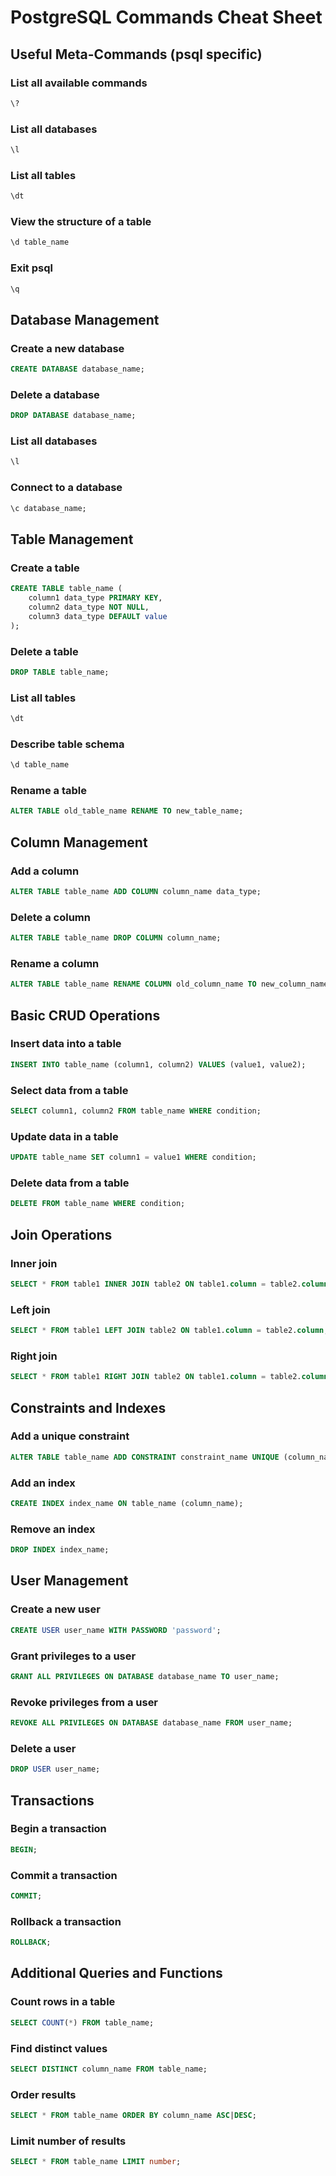 # PostgreSQL Commands Cheat Sheet

## Useful Meta-Commands (psql specific)

### List all available commands
```sql
\?
```

### List all databases
```sql
\l
```

### List all tables
```sql
\dt
```

### View the structure of a table
```sql
\d table_name
```

### Exit psql
```sql
\q
```

## Database Management

### Create a new database
```sql
CREATE DATABASE database_name;
```

### Delete a database
```sql
DROP DATABASE database_name;
```

### List all databases
```sql
\l
```

### Connect to a database
```sql
\c database_name;
```

##  Table Management

### Create a table
```sql
CREATE TABLE table_name (
    column1 data_type PRIMARY KEY,
    column2 data_type NOT NULL,
    column3 data_type DEFAULT value
);
```

### Delete a table
```sql
DROP TABLE table_name;
```

### List all tables
```sql
\dt
```

### Describe table schema
```sql
\d table_name
```

### Rename a table
```sql
ALTER TABLE old_table_name RENAME TO new_table_name;
```

## Column Management

### Add a column
```sql
ALTER TABLE table_name ADD COLUMN column_name data_type;
```

### Delete a column
```sql
ALTER TABLE table_name DROP COLUMN column_name;
```

### Rename a column
```sql
ALTER TABLE table_name RENAME COLUMN old_column_name TO new_column_name;
```

## Basic CRUD Operations

### Insert data into a table
```sql
INSERT INTO table_name (column1, column2) VALUES (value1, value2);
```

### Select data from a table
```sql
SELECT column1, column2 FROM table_name WHERE condition;
```

### Update data in a table
```sql
UPDATE table_name SET column1 = value1 WHERE condition;
```

### Delete data from a table
```sql
DELETE FROM table_name WHERE condition;
```


## Join Operations

### Inner join
```sql
SELECT * FROM table1 INNER JOIN table2 ON table1.column = table2.column;
```

### Left join
```sql
SELECT * FROM table1 LEFT JOIN table2 ON table1.column = table2.column;
```

### Right join
```sql
SELECT * FROM table1 RIGHT JOIN table2 ON table1.column = table2.column;
```
## Constraints and Indexes

### Add a unique constraint
```sql
ALTER TABLE table_name ADD CONSTRAINT constraint_name UNIQUE (column_name);
```

### Add an index
```sql
CREATE INDEX index_name ON table_name (column_name);
```

### Remove an index
```sql
DROP INDEX index_name;
```



## User Management

### Create a new user
```sql
CREATE USER user_name WITH PASSWORD 'password';
```

### Grant privileges to a user
```sql
GRANT ALL PRIVILEGES ON DATABASE database_name TO user_name;
```

### Revoke privileges from a user
```sql
REVOKE ALL PRIVILEGES ON DATABASE database_name FROM user_name;
```

### Delete a user
```sql
DROP USER user_name;
```




## Transactions

### Begin a transaction
```sql
BEGIN;
```

### Commit a transaction
```sql
COMMIT;
```

### Rollback a transaction
```sql
ROLLBACK;
```



## Additional Queries and Functions

### Count rows in a table
```sql
SELECT COUNT(*) FROM table_name;
```

### Find distinct values
```sql
SELECT DISTINCT column_name FROM table_name;
```

### Order results
```sql
SELECT * FROM table_name ORDER BY column_name ASC|DESC;
```

### Limit number of results
```sql
SELECT * FROM table_name LIMIT number;
```


